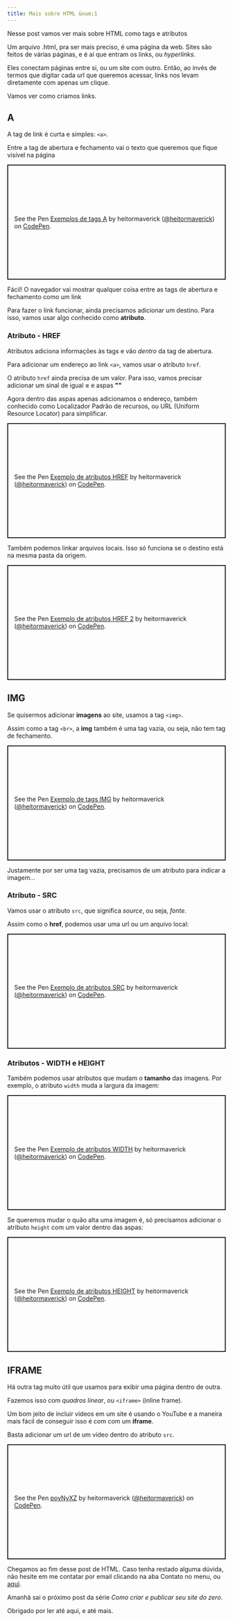 ```yaml
---
title: Mais sobre HTML &num;1
---
```

Nesse post vamos ver mais sobre HTML como tags e atributos

<!--more-->

Um arquivo .html, pra ser mais preciso, é uma página da web. Sites são feitos de várias páginas, e é aí que entram os links, ou *hyperlinks*.

Eles conectam páginas entre si, ou um site com outro. Então, ao invés de termos que digitar cada url que queremos acessar, links nos levam diretamente com apenas um clique.

Vamos ver como criamos links.

## A

A tag de link é curta e simples: `<a>`.

Entre a tag de abertura e fechamento vai o texto que queremos que fique visível na página

<p 
    class="codepen" data-height="265" data-theme-id="dark" data-default-tab="html,result" data-user="heitormaverick" data-slug-hash="KKzNzpW" style="height: 265px; box-sizing: border-box; display: flex; align-items: center; justify-content: center; border: 2px solid; margin: 1em 0; padding: 1em;" data-pen-title="Exemplos de tags A">
    <span>See the Pen <a href="https://codepen.io/heitormaverick/pen/KKzNzpW">
    Exemplos de tags A</a> by heitormaverick (<a href="https://codepen.io/heitormaverick">@heitormaverick</a>)
    on <a href="https://codepen.io">CodePen</a>.</span>
</p>

<script async src="https://static.codepen.io/assets/embed/ei.js"></script>

Fácil! O navegador vai mostrar qualquer coisa entre as tags de abertura e fechamento como um link

Para fazer o link funcionar, ainda precisamos adicionar um destino. Para isso, vamos usar algo conhecido como **atributo**.

### Atributo - HREF

Atributos adiciona informações às tags e vão *dentro* da tag de abertura.

Para adicionar um endereço ao link `<a>`, vamos usar o atributo `href`.

O atributo `href` ainda precisa de um valor. Para isso, vamos precisar adicionar um sinal de igual **=** e aspas **&quot;&quot;**

Agora dentro das aspas apenas adicionamos o endereço, também conhecido como Localizador Padrão de recursos, ou URL (Uniform Resource Locator) para simplificar.

<p 
    class="codepen" data-height="265" data-theme-id="dark" data-default-tab="html,result" data-user="heitormaverick" data-slug-hash="wvGoGgz" style="height: 265px; box-sizing: border-box; display: flex; align-items: center; justify-content: center; border: 2px solid; margin: 1em 0; padding: 1em;" data-pen-title="Exemplo de atributos HREF">
    <span>See the Pen <a href="https://codepen.io/heitormaverick/pen/wvGoGgz">
    Exemplo de atributos HREF</a> by heitormaverick (<a href="https://codepen.io/heitormaverick">@heitormaverick</a>)
    on <a href="https://codepen.io">CodePen</a>.</span>
</p>

<script async src="https://static.codepen.io/assets/embed/ei.js"></script>

Também podemos linkar arquivos locais. Isso só funciona se o destino está na mesma pasta da origem.

<p 
    class="codepen" data-height="265" data-theme-id="dark" data-default-tab="html,result" data-user="heitormaverick" data-slug-hash="jOqVqmw" style="height: 265px; box-sizing: border-box; display: flex; align-items: center; justify-content: center; border: 2px solid; margin: 1em 0; padding: 1em;" data-pen-title="Exemplo de atributos HREF 2">
    <span>See the Pen <a href="https://codepen.io/heitormaverick/pen/jOqVqmw">
    Exemplo de atributos HREF 2</a> by heitormaverick (<a href="https://codepen.io/heitormaverick">@heitormaverick</a>)
    on <a href="https://codepen.io">CodePen</a>.</span>
</p>

<script async src="https://static.codepen.io/assets/embed/ei.js"></script>

## IMG

Se quisermos adicionar **imagens** ao site, usamos a tag `<img>`.

Assim como a tag `<br>`, a **img** também é uma tag vazia, ou seja, não tem tag de fechamento.

<p 
    class="codepen" data-height="265" data-theme-id="dark" data-default-tab="html,result" data-user="heitormaverick" data-slug-hash="OJNbNxX" style="height: 265px; box-sizing: border-box; display: flex; align-items: center; justify-content: center; border: 2px solid; margin: 1em 0; padding: 1em;" data-pen-title="Exemplo de tags IMG">
    <span>See the Pen <a href="https://codepen.io/heitormaverick/pen/OJNbNxX">
    Exemplo de tags IMG</a> by heitormaverick (<a href="https://codepen.io/heitormaverick">@heitormaverick</a>)
    on <a href="https://codepen.io">CodePen</a>.</span>
</p>

<script async src="https://static.codepen.io/assets/embed/ei.js"></script>

Justamente por ser uma tag vazia, precisamos de um atributo para indicar a imagem...

### Atributo - SRC

Vamos usar o atributo `src`, que significa *source*, ou seja, *fonte*.

Assim como o **href**, podemos usar uma url ou um arquivo local:

<p  
    class="codepen" data-height="265" data-theme-id="dark" data-default-tab="html,result" data-user="heitormaverick" data-slug-hash="QWNGNrq" style="height: 265px; box-sizing: border-box; display: flex; align-items: center; justify-content: center; border: 2px solid; margin: 1em 0; padding: 1em;" data-pen-title="Exemplo de atributos SRC">
    <span>See the Pen <a href="https://codepen.io/heitormaverick/pen/QWNGNrq">
    Exemplo de atributos SRC</a> by heitormaverick (<a href="https://codepen.io/heitormaverick">@heitormaverick</a>)
    on <a href="https://codepen.io">CodePen</a>.</span>
</p>

<script async src="https://static.codepen.io/assets/embed/ei.js"></script>

### Atributos - WIDTH e HEIGHT

Também podemos usar atributos que mudam o **tamanho** das imagens. Por exemplo, o atributo `width` muda a largura da imagem:

<p 
    class="codepen" data-height="265" data-theme-id="dark" data-default-tab="html,result" data-user="heitormaverick" data-slug-hash="wvGoGEd" style="height: 265px; box-sizing: border-box; display: flex; align-items: center; justify-content: center; border: 2px solid; margin: 1em 0; padding: 1em;" data-pen-title="Exemplo de atributos WIDTH">
    <span>See the Pen <a href="https://codepen.io/heitormaverick/pen/wvGoGEd">
    Exemplo de atributos WIDTH</a> by heitormaverick (<a href="https://codepen.io/heitormaverick">@heitormaverick</a>)
    on <a href="https://codepen.io">CodePen</a>.</span>
</p>

<script async src="https://static.codepen.io/assets/embed/ei.js"></script>

Se queremos mudar o quão alta uma imagem é, só precisamos adicionar o atributo `height` com um valor dentro das aspas:

<p 
    class="codepen" data-height="265" data-theme-id="dark" data-default-tab="html,result" data-user="heitormaverick" data-slug-hash="VwamaqL" style="height: 265px; box-sizing: border-box; display: flex; align-items: center; justify-content: center; border: 2px solid; margin: 1em 0; padding: 1em;" data-pen-title="Exemplo de atributos HEIGHT">
    <span>See the Pen <a href="https://codepen.io/heitormaverick/pen/VwamaqL">
    Exemplo de atributos HEIGHT</a> by heitormaverick (<a href="https://codepen.io/heitormaverick">@heitormaverick</a>)
    on <a href="https://codepen.io">CodePen</a>.</span>
</p>

<script async src="https://static.codepen.io/assets/embed/ei.js"></script>

## IFRAME

Há outra tag muito útil que usamos para exibir uma página dentro de outra.

Fazemos isso com *quadros linear*, ou `<iframe>` (inline frame).

Um bom jeito de incluir vídeos em um site é usando o YouTube e a maneira mais fácil de conseguir isso é com com um **iframe**.

Basta adicionar um url de um vídeo dentro do atributo `src`.

<p 
    class="codepen" data-height="265" data-theme-id="dark" data-default-tab="html,result" data-user="heitormaverick" data-slug-hash="poyNyXZ" style="height: 265px; box-sizing: border-box; display: flex; align-items: center; justify-content: center; border: 2px solid; margin: 1em 0; padding: 1em;" data-pen-title="poyNyXZ">
    <span>See the Pen <a href="https://codepen.io/heitormaverick/pen/poyNyXZ">
    poyNyXZ</a> by heitormaverick (<a href="https://codepen.io/heitormaverick">@heitormaverick</a>)
    on <a href="https://codepen.io">CodePen</a>.</span>
</p>

<script async src="https://static.codepen.io/assets/embed/ei.js"></script>

Chegamos ao fim desse post de HTML. Caso tenha restado alguma dúvida, não hesite em me contatar por email clicando na aba Contato no menu, ou <a href="mailto:easycoding.contato@gmail.com">aqui</a>.

Amanhã sai o próximo post da série _Como criar e publicar seu site do zero_.

Obrigado por ler até aqui, e até mais.